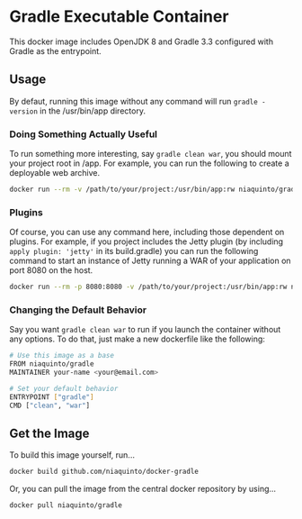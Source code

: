 # Gradle Executable Container

This docker image includes OpenJDK 8 and Gradle 3.3 configured with Gradle as the entrypoint.

## Usage

By defaut, running this image without any command will run `gradle -version` in the /usr/bin/app directory. 

### Doing Something Actually Useful
To run something more interesting, say `gradle clean war`, you should mount your project root in /app. For example, you can run the following to create a deployable web archive.

```bash
docker run --rm -v /path/to/your/project:/usr/bin/app:rw niaquinto/gradle clean war
```

### Plugins
Of course, you can use any command here, including those dependent on plugins. For example, if you project includes the Jetty plugin (by including `apply plugin: 'jetty'` in its build.gradle) you can run the following command to start an instance of Jetty running a WAR of your application on port 8080 on the host.

```bash
docker run --rm -p 8080:8080 -v /path/to/your/project:/usr/bin/app:rw niaquinto/gradle jettyRunWar
```

### Changing the Default Behavior
Say you want `gradle clean war` to run if you launch the container without any options. To do that, just make a new dockerfile like the following:

```bash
# Use this image as a base
FROM niaquinto/gradle
MAINTAINER your-name <your@email.com>

# Set your default behavior
ENTRYPOINT ["gradle"]
CMD ["clean", "war"]
```

## Get the Image

To build this image yourself, run...
 
```bash
docker build github.com/niaquinto/docker-gradle
```

Or, you can pull the image from the central docker repository by using... 

```bash
docker pull niaquinto/gradle
```
